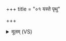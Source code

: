 +++
title = "०१ यस्ते पृथु"

+++
<details><summary>मूलम् (VS)</summary>

यस्ते॑ पृ॒थु स्त॑नयि॒त्नुर्य ऋ॒ष्वो दैवः॑ के॒तुर्विश्व॑मा॒भूष॑ती॒दम्।  
मा नो॑ वधीर्वि॒द्युता॑ देव स॒स्यं मोत व॑धी र॒श्मिभिः॒ सूर्य॑स्य ॥
</details>
